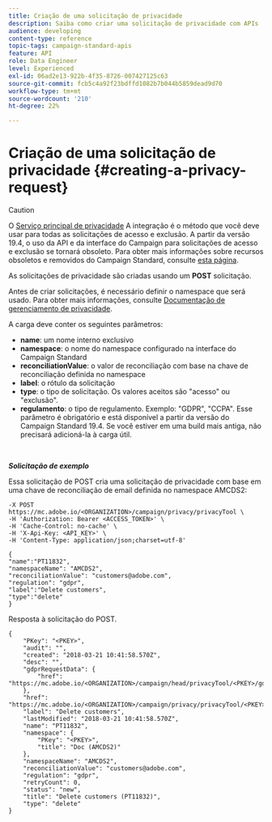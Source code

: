 ```yaml
---
title: Criação de uma solicitação de privacidade
description: Saiba como criar uma solicitação de privacidade com APIs
audience: developing
content-type: reference
topic-tags: campaign-standard-apis
feature: API
role: Data Engineer
level: Experienced
exl-id: 06ad2e13-922b-4f35-8726-007427125c63
source-git-commit: fcb5c4a92f23bdffd1082b7b044b5859dead9d70
workflow-type: tm+mt
source-wordcount: '210'
ht-degree: 22%

---
```


# Criação de uma solicitação de privacidade {#creating-a-privacy-request}

>[!CAUTION]
>
>O [Serviço principal de privacidade](https://adobe.io/apis/cloudplatform/gdpr.html) A integração é o método que você deve usar para todas as solicitações de acesso e exclusão. A partir da versão 19.4, o uso da API e da interface do Campaign para solicitações de acesso e exclusão se tornará obsoleto. Para obter mais informações sobre recursos obsoletos e removidos do Campaign Standard, consulte [esta página](../../rn/using/deprecated-features.md).

As solicitações de privacidade são criadas usando um **POST** solicitação.

Antes de criar solicitações, é necessário definir o namespace que será usado. Para obter mais informações, consulte [Documentação de gerenciamento de privacidade](https://helpx.adobe.com/br/campaign/kb/acs-privacy.html#ManagingPrivacyRequests).

A carga deve conter os seguintes parâmetros:

* **name**: um nome interno exclusivo
* **namespace**: o nome do namespace configurado na interface do Campaign Standard
* **reconciliationValue**: o valor de reconciliação com base na chave de reconciliação definida no namespace
* **label**: o rótulo da solicitação
* **type**: o tipo de solicitação. Os valores aceitos são &quot;acesso&quot; ou &quot;exclusão&quot;.
* **regulamento**: o tipo de regulamento. Exemplo: &quot;GDPR&quot;, &quot;CCPA&quot;. Esse parâmetro é obrigatório e está disponível a partir da versão do Campaign Standard 19.4. Se você estiver em uma build mais antiga, não precisará adicioná-la à carga útil.

<br/>

***Solicitação de exemplo***

Essa solicitação de POST cria uma solicitação de privacidade com base em uma chave de reconciliação de email definida no namespace AMCDS2:

```
-X POST https://mc.adobe.io/<ORGANIZATION>/campaign/privacy/privacyTool \
-H 'Authorization: Bearer <ACCESS_TOKEN>' \
-H 'Cache-Control: no-cache' \
-H 'X-Api-Key: <API_KEY>' \
-H 'Content-Type: application/json;charset=utf-8'

{
"name":"PT11832",
"namespaceName": "AMCDS2",
"reconciliationValue": "customers@adobe.com",
"regulation": "gdpr",
"label":"Delete customers",
"type":"delete"
}
```

Resposta à solicitação do POST.

```
{
    "PKey": "<PKEY>",
    "audit": "",
    "created": "2018-03-21 10:41:58.570Z",
    "desc": "",
    "gdprRequestData": {
        "href": "https://mc.adobe.io/<ORGANIZATION>/campaign/head/privacyTool/<PKEY>/gdprRequestData/"
    },
    "href": "https://mc.adobe.io/<ORGANIZATION>/campaign/privacy/privacyTool/<PKEY>",
    "label": "Delete customers",
    "lastModified": "2018-03-21 10:41:58.570Z",
    "name": "PT11832",
    "namespace": {
        "PKey": "<PKEY>",
        "title": "Doc (AMCDS2)"
    },
    "namespaceName": "AMCDS2",
    "reconciliationValue": "customers@adobe.com",
    "regulation": "gdpr",
    "retryCount": 0,
    "status": "new",
    "title": "Delete customers (PT11832)",
    "type": "delete"
}
```
